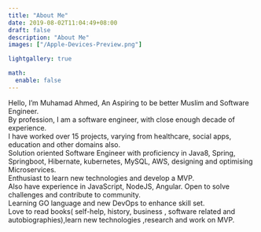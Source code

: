 ```yaml
---
title: "About Me"
date: 2019-08-02T11:04:49+08:00
draft: false
description: "About Me"
images: ["/Apple-Devices-Preview.png"]

lightgallery: true

math:
  enable: false
---
```


Hello, I’m Muhamad Ahmed, An Aspiring to be better Muslim and Software Engineer. <br> By profession, I am a software engineer, with close enough decade of experience.<br> I have worked over 15 projects, varying from healthcare, social apps, education and other domains also. <br> Solution oriented Software Engineer with proficiency in Java8, Spring, Springboot, Hibernate, kubernetes, MySQL, AWS, designing and optimising Microservices. <br> Enthusiast to learn new technologies and develop a MVP.<br> Also have experience in JavaScript, NodeJS, Angular. Open to solve challenges and contribute to community. <br>Learning GO language and new DevOps to enhance skill set. <br>Love to read books( self-help, history, business , software related and autobiographies),learn new technologies ,research and work on MVP.